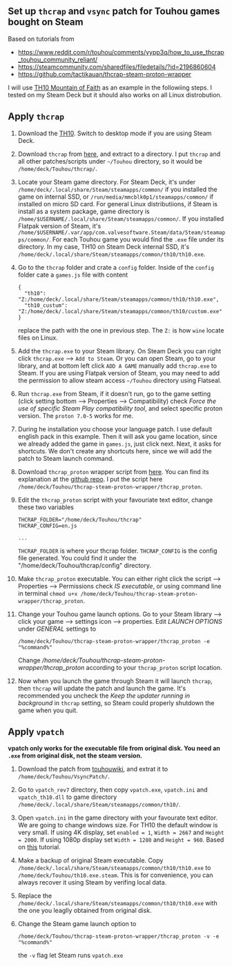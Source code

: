 ## Set up `thcrap` and `vsync` patch for Touhou games bought on Steam

Based on tutorials from 
- https://www.reddit.com/r/touhou/comments/yypp3q/how_to_use_thcrap_touhou_community_reliant/
- https://steamcommunity.com/sharedfiles/filedetails/?id=2196860604
- https://github.com/tactikauan/thcrap-steam-proton-wrapper

I will use [TH10 Mountain of Faith](https://store.steampowered.com/app/1100140/Touhou_Fuujinroku__Mountain_of_Faith/) as an example in the followiing steps.
I tested on my Steam Deck but it should also works on all Linux distrobution.

## Apply `thcrap`

1. Download the [TH10](https://store.steampowered.com/app/1100140/Touhou_Fuujinroku__Mountain_of_Faith/).
   Switch to desktop mode if you are using Steam Deck.
   
1. Download `thcrap` from [here](https://www.thpatch.net/wiki/Touhou_Patch_Center:Download), and extract to a directory.
   I put `thcrap` and all other patches/scripts under `~/Touhou` directory, so it would be `/home/deck/Touhou/thcrap/`.

1. Locate your Steam game directory. For Steam Deck, it's under `/home/deck/.local/share/Steam/steamapps/common/` if you installed the game on internal SSD,
   or `/run/media/mmcblk0p1/steamapps/common/` if installed on micro SD card.
   For general Linux distributiions, if Steam is install as a system package, game directory is `/home/$USERNAME/.local/share/Steam/steamapps/common/`.
   If you installed Flatpak version of Steam, it's `/home/$USERNAME/.var/app/com.valvesoftware.Steam/data/Steam/steamapps/common/`.
   For each Touhou game you would find the `.exe` file under its directory.
   In my case, TH10 on Steam Deck internal SSD, it's `/home/deck/.local/share/Steam/steamapps/common/th10/th10.exe`.
   
1. Go to the `thcrap` folder and crate a `config` folder. Inside of the `config` folder cate a `games.js` file with content
   ```
   {
     "th10": "Z:/home/deck/.local/share/Steam/steamapps/common/th10/th10.exe",
     "th10_custum": "Z:/home/deck/.local/share/Steam/steamapps/common/th10/custom.exe"
   }
   ```
   replace the path with the one in previous step. The `Z:` is how `wine` locate files on Linux.
   
1. Add the `thcrap.exe` to your Steam library. On Steam Deck you can right click `thcrap.exe` --> `Add to Steam`.
   Or you can open Steam, go to your library, and at bottom left click `ADD A GAME` manually add `thcrap.exe` to Steam.
   If you are using Flatpak version of Steam, you may need to add the permission to allow steam access `~/Touhou` directory using Flatseal.
   
1. Run `thcrap.exe` from Steam, if it doesn't run, go to the game setting (click setting bottom --> Properties --> Compatibility) check _Force the use of specific Steam Play compatibility tool_, and select specific proton version.
   The `proton 7.0-5` works for me.
   
1. During he installation you choose your language patch. I use default english pack in this example.
   Then it will ask you game location, since we already added the game in `games.js`, just click next.
   Next, it asks for shortcuts. We don't create any shortcuts here, since we will add the patch to Steam launch command.
   
1. Download `thcrap_proton` wrapper script from [here](https://raw.githubusercontent.com/tactikauan/thcrap-steam-proton-wrapper/master/thcrap_proton).
   You can find its explanation at the [github repo](https://github.com/tactikauan/thcrap-steam-proton-wrapper).
   I put the script here `/home/deck/Touhou/thcrap-steam-proton-wrapper/thcrap_proton`.
   
1. Edit the `thcrap_proton` script with your favouriate text editor, change these two variables
   ```
   THCRAP_FOLDER="/home/deck/Touhou/thcrap"
   THCRAP_CONFIG=en.js
   
   ...
   ```
   `THCRAP_FOLDER` is where your thcrap folder. `THCRAP_CONFIG` is the config file generated. You could find it under the "/home/deck/Touhou/thcrap/config" directory.

1. Make `thcrap_proton` executable. You can either right click the script --> Properties --> Permissions check _IS executable_,
   or using command line in terminal `chmod u+x /home/deck/Touhou/thcrap-steam-proton-wrapper/thcrap_proton`.

1. Change your Touhou game launch options. Go to your Steam library --> click your game --> settings icon --> properties.
   Edit _LAUNCH OPTIONS_ under _GENERAL_ settings to
   ```
   /home/deck/Touhou/thcrap-steam-proton-wrapper/thcrap_proton -e "%command%"
   ```
   Change _/home/deck/Touhou/thcrap-steam-proton-wrapper/thcrap_proton_ according to your `thcrap_proton` script location.

1. Now when you launch the game through Steam it will launch `thcrap`, then `thcrap` will update the patch and launch the game.
   It's recommended you uncheck the _Keep the updater running in background_ in `thcrap` setting, so Steam could properly shutdown the game when you quit.

## Apply `vpatch`

__vpatch only works for the executable file from original disk. You need an `.exe` from original disk, not the steam version.__

1. Download the patch from [touhouwiki](https://en.touhouwiki.net/wiki/Game_Tools_and_Modifications#Vsync_Patches), and extrat it to `/home/deck/Touhou/VsyncPatch/`.

1. Go to `vpatch_rev7` directory, then copy `vpatch.exe`, `vpatch.ini` and `vpatch_th10.dll` to game directory `/home/deck/.local/share/Steam/steamapps/common/th10/`.

1. Open `vpatch.ini` in the game directory with your favourate text editor. We are going to change windows size.
   For TH10 the default window is very small.
   If using 4K display, set `enabled = 1`, `Width = 2667` and `Height = 2000`.
   If using 1080p display set `Width = 1280` and `Height = 960`.
   Based on [this](https://steamcommunity.com/sharedfiles/filedetails/?id=2196860604) tutorial.

1. Make a backup of original Steam executable. Copy `/home/deck/.local/share/Steam/steamapps/common/th10/th10.exe` to `/home/deck/Touhou/th10.exe.steam`.
   This is for convenience, you can always recover it using Steam by verifing local data.

1. Replace the `/home/deck/.local/share/Steam/steamapps/common/th10/th10.exe` with the one you leaglly obtained from original disk.

1. Change the Steam game launch option to 
   ```
   /home/deck/Touhou/thcrap-steam-proton-wrapper/thcrap_proton -v -e "%command%"
   ```
   the `-v` flag let Steam runs `vpatch.exe`
